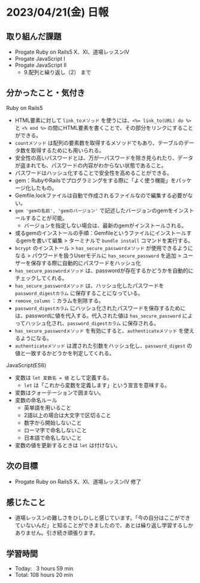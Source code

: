 # 2023/04/21(金) 日報
## 取り組んだ課題
- Progate Ruby on Rails5 X、Ⅺ、道場レッスンⅣ
- Progate JavaScript Ⅰ
- Progate JavaScript Ⅱ
  - 9.配列と繰り返し（2） まで

## 分かったこと・気付き
Ruby on Rails5
- HTML要素に対して `link_toメソッド` を使うには、`<%= link_to(URL) do %>` と `<% end %>` の間にHTML要素を書くことで、その部分をリンクにすることができる。
- `countメソッド` は配列の要素数を取得するメソッドでもあり、テーブルのデータ数を取得するためにも用いられる。
- 安全性の高いパスワードとは、万が一パスワードを除き見られたり、データが盗まれても、パスワードの内容がわからない状態であること。
- パスワードはハッシュ化することで安全性を高めることができる。
- gem：RubyやRailsでプログラミングをする際に「よく使う機能」をパッケージ化したもの。
- Gemfile.lockファイルは自動で作成されるファイルなので編集する必要がない。
- `gem 'gemの名前', 'gemのバージョン'` で記述したバージョンのgemをインストールすることが可能。
  - バージョンを指定しない場合は、最新のgemがインストールされる。
- 或るgemのインストールの手順：Gemfileというファイルにインストールするgemを書いて編集 > ターミナルで `bundle install` コマンドを実行する。
- `bcrypt` のインストール > `has_secure_passwordメソッド` が使用できるようになる > パウワードを扱うUserモデルに `has_secure_password` を追加 > ユーザーを保存する際に自動的にパスワードをハッシュ化
- `has_secure_passwordメソッド` は、passwordが存在するかどうかを自動的にチェックしてくれる。
- `has_secure_passwordメソッド` は、ハッシュ化したパスワードを `password_digestカラム` に保存することになっている。
- `remove_column` ：カラムを削除する。
- `password_digestカラム` にハッシュ化されたパスワードを保存するためには、passwordに値を代入する。代入された値は `has_secure_password` によってハッシュ化され、`password_digestカラム` に保存される。
- `has_secure_passwordメソッド` を有効にすると、`authenticateメソッド` を使えるようになる。
- `authenticateメソッド` は渡された引数をハッシュ化し、`password_digest` の値と一致するかどうかを判定してくれる。

JavaScript(ES6)
- 変数は `let 変数名 = 値` として定義する。
  - `let` は「これから変数を定義します」という宣言を意味する。
- 変数はクォーテーションで囲まない。
- 変数の命名ルール
  - 英単語を用いること
  - 2語以上の場合は大文字で区切ること
  - 数字から開始しないこと
  - ローマ字で命名しないこと
  - 日本語で命名しないこと
- 変数の値を更新するときは `let` は付けない。

## 次の目標
- Progate Ruby on Rails5 X、Ⅺ、道場レッスンⅣ 修了

## 感じたこと
- 道場レッスンの難しさをひしひしと感じています。「今の自分はここができていないんだ」と知ることができましたので、あとは繰り返し学習するしかありません。引き続き頑張ります。

## 学習時間
- Today:&nbsp;&nbsp;&nbsp;3 hours 59 min
- Total: 108 hours 20 min
